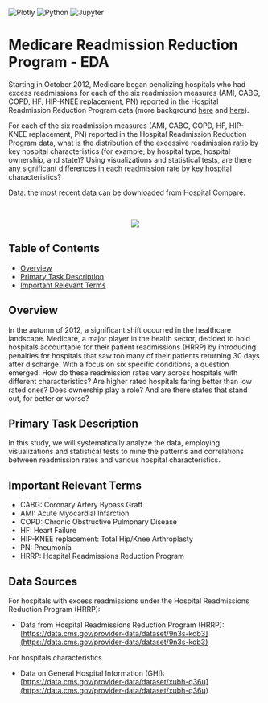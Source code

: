 <img alt="Plotly" src="https://img.shields.io/badge/Plotly-3F4F75?logo=Plotly&logoColor=white&style=flat" /> <img alt="Python" src="https://img.shields.io/badge/Python%20-%2314354C.svg?style=flat-square&logo=python&logoColor=white" /> <img alt="Jupyter" src="https://img.shields.io/badge/Jupyter-F37626?style=for-the-badge&logo=jupyter&logoColor=white&style=flat" /> 

# Medicare Readmission Reduction Program - EDA 
Starting in October 2012, Medicare began penalizing hospitals who had excess readmissions for each of the six readmission measures (AMI, CABG, COPD, HF, HIP-KNEE replacement, PN) reported in the Hospital Readmission Reduction Program data (more background [here](https://www.cms.gov/medicare/medicare-fee-for-service-payment/acuteinpatientpps/readmissions-reduction-program.html) and [here](http://files.kff.org/attachment/Issue-Brief-Fewer-Hospital-U-turns-The-Medicare-Hospital-Readmission-Reduction-Program)).

For each of the six readmission measures (AMI, CABG, COPD, HF, HIP-KNEE replacement, PN) reported in the Hospital Readmission Reduction Program data, what is the distribution of the excessive readmission ratio by key hospital characteristics (for example, by hospital type, hospital ownership, and state)? Using visualizations and statistical tests, are there any significant differences in each readmission rate by key hospital characteristics? 

Data: the most recent data can be downloaded from Hospital Compare.

<br>

<p align="center">
<img src="https://github.com/JosephZahar/Medicare-Readmission-Reduction-Program-EDA/assets/70657426/921a76a2-f8b3-40c5-8361-8ce824a53032" />
</p>

## Table of Contents
- [Overview](#overview)
- [Primary Task Description](#Primary-Task-Description)
- [Important Relevant Terms](#Important-Relevant-Terms)

## Overview
In the autumn of 2012, a significant shift occurred in the healthcare landscape. Medicare, a major player in the health sector, decided to hold hospitals accountable for their patient readmissions (HRRP) by introducing penalties for hospitals that saw too many of their patients returning 30 days after discharge. With a focus on six specific conditions, a question emerged: How do these readmission rates vary across hospitals with different characteristics? Are higher rated hospitals faring better than low rated ones? Does ownership play a role? And are there states that stand out, for better or worse? 

## Primary Task Description
In this study, we will systematically analyze the data, employing visualizations and statistical tests to mine the patterns and correlations between readmission rates and various hospital characteristics.

## Important Relevant Terms
- CABG: Coronary Artery Bypass Graft
- AMI: Acute Myocardial Infarction
- COPD: Chronic Obstructive Pulmonary Disease
- HF: Heart Failure
- HIP-KNEE replacement: Total Hip/Knee Arthroplasty
- PN: Pneumonia
- HRRP: Hospital Readmissions Reduction Program

## Data Sources

For hospitals with excess readmissions under the Hospital Readmissions Reduction Program (HRRP):
- Data from Hospital Readmissions Reduction Program (HRRP): [https://data.cms.gov/provider-data/dataset/9n3s-kdb3](https://data.cms.gov/provider-data/dataset/9n3s-kdb3)

For hospitals characteristics
- Data on General Hospital Information (GHI): [https://data.cms.gov/provider-data/dataset/xubh-q36u](https://data.cms.gov/provider-data/dataset/xubh-q36u)

